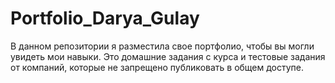 # Portfolio_Darya_Gulay
В данном репозитории я разместила свое портфолио, чтобы вы могли увидеть мои навыки. Это домашние задания с курса и тестовые задания от компаний, которые не запрещено публиковать в общем доступе.
